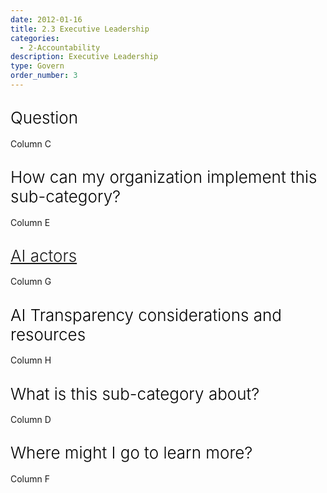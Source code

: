 ```yaml
---
date: 2012-01-16
title: 2.3 Executive Leadership
categories:
  - 2-Accountability
description: Executive Leadership
type: Govern
order_number: 3
---
```


## <span style="color:black;font-weight:360;font-size:26px">Question</span>

Column C

## <span style="color:black;font-weight:360;font-size:26px">How can my organization implement this sub-category?</span>

Column E

## <span style="color:black;font-weight:360;font-size:26px">[AI actors](https://pages.nist.gov/RMF/terms.html)</span>

Column G

## <span style="color:black;font-weight:360;font-size:26px">AI Transparency considerations and resources</span>

Column H

## <span style="color:black;font-weight:360;font-size:26px">What is this sub-category about?</span>

<!--more-->

Column D

<!--more-->

## <span style="color:black;font-weight:360;font-size:26px">Where might I go to learn more?</span>

<!--more-->

Column F
